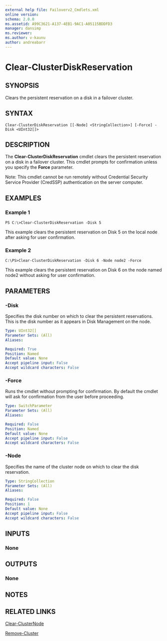 ```yaml
---
external help file: Failoverv2_Cmdlets.xml
online version: 
schema: 2.0.0
ms.assetid: A99C3621-A137-4EB1-9AC1-A05115BDDFD3
manager: dansimp
ms.reviewer:
ms.author: v-kaunu
author: andreabarr
---
```


# Clear-ClusterDiskReservation

## SYNOPSIS
Clears the persistent reservation on a disk in a failover cluster.

## SYNTAX

```
Clear-ClusterDiskReservation [[-Node] <StringCollection>] [-Force] -Disk <UInt32[]>
```

## DESCRIPTION
The **Clear-ClusterDiskReservation** cmdlet clears the persistent reservation on a disk in a failover cluster.
This cmdlet prompts for confirmation unless you specify the **Force** parameter.

Note: This cmdlet cannot be run remotely without Credential Security Service Provider (CredSSP) authentication on the server computer.

## EXAMPLES

### Example 1
```
PS C:\>Clear-ClusterDiskReservation -Disk 5
```

This example clears the persistent reservation on Disk 5 on the local node after asking for user confirmation.

### Example 2
```
C:\PS>Clear-ClusterDiskReservation -Disk 6 -Node node2 -Force
```

This example clears the persistent reservation on Disk 6 on the node named node2 without asking for user confirmation.

## PARAMETERS

### -Disk
Specifies the disk number on which to clear the persistent reservations.
This is the disk number as it appears in Disk Management on the node.

```yaml
Type: UInt32[]
Parameter Sets: (All)
Aliases: 

Required: True
Position: Named
Default value: None
Accept pipeline input: False
Accept wildcard characters: False
```

### -Force
Runs the cmdlet without prompting for confirmation.
By default the cmdlet will ask for confirmation from the user before proceeding.

```yaml
Type: SwitchParameter
Parameter Sets: (All)
Aliases: 

Required: False
Position: Named
Default value: None
Accept pipeline input: False
Accept wildcard characters: False
```

### -Node
Specifies the name of the cluster node on which to clear the disk reservation.

```yaml
Type: StringCollection
Parameter Sets: (All)
Aliases: 

Required: False
Position: 1
Default value: None
Accept pipeline input: False
Accept wildcard characters: False
```

## INPUTS

### None

## OUTPUTS

### None

## NOTES

## RELATED LINKS

[Clear-ClusterNode](./Clear-ClusterNode.md)

[Remove-Cluster](./Remove-Cluster.md)

